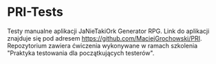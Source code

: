 # PRI-Tests

Testy manualne aplikacji JaNieTakiOrk Generator RPG. Link do aplikacji znajduje się pod adresem  https://github.com/MaciejGrochowski/PRI. Repozytorium zawiera ćwiczenia wykonywane w ramach szkolenia "Praktyka testowania dla początkujących testerów".
